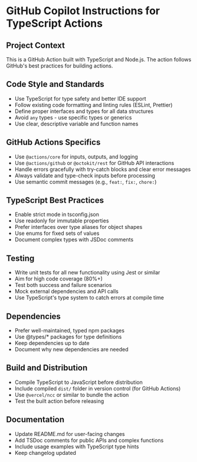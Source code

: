 # GitHub Copilot Instructions for TypeScript Actions

## Project Context
This is a GitHub Action built with TypeScript and Node.js. The action follows GitHub's best practices for building actions.

## Code Style and Standards
- Use TypeScript for type safety and better IDE support
- Follow existing code formatting and linting rules (ESLint, Prettier)
- Define proper interfaces and types for all data structures
- Avoid `any` types - use specific types or generics
- Use clear, descriptive variable and function names

## GitHub Actions Specifics
- Use `@actions/core` for inputs, outputs, and logging
- Use `@actions/github` or `@octokit/rest` for GitHub API interactions
- Handle errors gracefully with try-catch blocks and clear error messages
- Always validate and type-check inputs before processing
- Use semantic commit messages (e.g., `feat:`, `fix:`, `chore:`)

## TypeScript Best Practices
- Enable strict mode in tsconfig.json
- Use readonly for immutable properties
- Prefer interfaces over type aliases for object shapes
- Use enums for fixed sets of values
- Document complex types with JSDoc comments

## Testing
- Write unit tests for all new functionality using Jest or similar
- Aim for high code coverage (80%+)
- Test both success and failure scenarios
- Mock external dependencies and API calls
- Use TypeScript's type system to catch errors at compile time

## Dependencies
- Prefer well-maintained, typed npm packages
- Use @types/* packages for type definitions
- Keep dependencies up to date
- Document why new dependencies are needed

## Build and Distribution
- Compile TypeScript to JavaScript before distribution
- Include compiled `dist/` folder in version control (for GitHub Actions)
- Use `@vercel/ncc` or similar to bundle the action
- Test the built action before releasing

## Documentation
- Update README.md for user-facing changes
- Add TSDoc comments for public APIs and complex functions
- Include usage examples with TypeScript type hints
- Keep changelog updated
